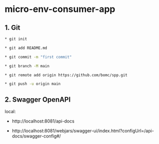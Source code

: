 # micro-env-consumer-app
## 1. Git
```bash
* git init

* git add README.md

* git commit -m "first commit"

* git branch -M main

* git remote add origin https://github.com/bomc/spp.git

* git push -u origin main
```

## 2. Swagger OpenAPI

local:
* http://localhost:8081/api-docs

* http://localhost:8081/webjars/swagger-ui/index.html?configUrl=/api-docs/swagger-config#/

